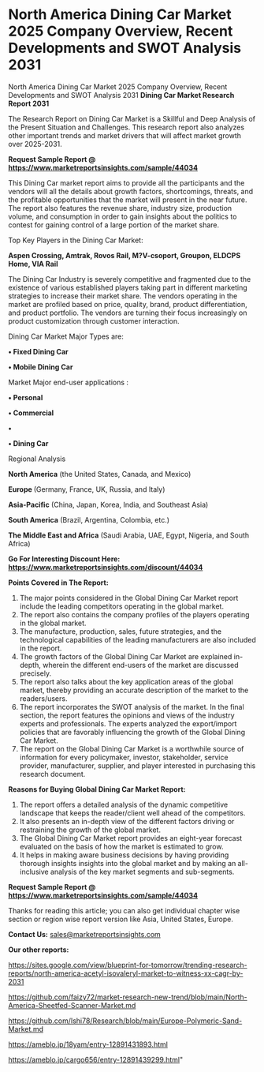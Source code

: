 # North America Dining Car Market 2025 Company Overview, Recent Developments and SWOT Analysis 2031
North America Dining Car Market 2025 Company Overview, Recent Developments and SWOT Analysis 2031
<strong>Dining Car Market Research Report 2031</strong>

The Research Report on Dining Car Market is a Skillful and Deep Analysis of the Present Situation and Challenges. This research report also analyzes other important trends and market drivers that will affect market growth over 2025-2031.

<strong>Request Sample Report @ <a href=https://www.marketreportsinsights.com/sample/44034>https://www.marketreportsinsights.com/sample/44034</a></strong>

This Dining Car market report aims to provide all the participants and the vendors will all the details about growth factors, shortcomings, threats, and the profitable opportunities that the market will present in the near future. The report also features the revenue share, industry size, production volume, and consumption in order to gain insights about the politics to contest for gaining control of a large portion of the market share.

Top Key Players in the Dining Car Market:

<strong>Aspen Crossing, Amtrak, Rovos Rail, M?V-csoport, Groupon, ELDCPS Home, VIA Rail</strong>

The Dining Car Industry is severely competitive and fragmented due to the existence of various established players taking part in different marketing strategies to increase their market share. The vendors operating in the market are profiled based on price, quality, brand, product differentiation, and product portfolio. The vendors are turning their focus increasingly on product customization through customer interaction.

Dining Car Market Major Types are:

<strong>•  Fixed Dining Car

•  Mobile Dining Car</strong>

Market Major end-user applications :

<strong>•  Personal

•  Commercial

•  

•  Dining Car</strong>

Regional Analysis

</u><strong><b>North America</b></strong> (the United States, Canada, and Mexico)

<strong><b>Europe </b></strong>(Germany, France, UK, Russia, and Italy)

<strong><b>Asia-Pacific</b></strong> (China, Japan, Korea, India, and Southeast Asia)

<strong><b>South America</b></strong> (Brazil, Argentina, Colombia, etc.)

<strong><b>The Middle East and Africa</b></strong> (Saudi Arabia, UAE, Egypt, Nigeria, and South Africa)

<strong>Go For Interesting Discount Here: <a href=https://www.marketreportsinsights.com/discount/44034>https://www.marketreportsinsights.com/discount/44034</a></strong>

<strong>Points Covered in The Report:</strong>
<ol>
  <li>The major points considered in the Global Dining Car Market report include the leading competitors operating in the global market.</li>
  <li>The report also contains the company profiles of the players operating in the global market.</li>
  <li>The manufacture, production, sales, future strategies, and the technological capabilities of the leading manufacturers are also included in the report.</li>
  <li>The growth factors of the Global Dining Car Market are explained in-depth, wherein the different end-users of the market are discussed precisely.</li>
  <li>The report also talks about the key application areas of the global market, thereby providing an accurate description of the market to the readers/users.</li>
  <li>The report incorporates the SWOT analysis of the market. In the final section, the report features the opinions and views of the industry experts and professionals. The experts analyzed the export/import policies that are favorably influencing the growth of the Global Dining Car Market.</li>
  <li>The report on the Global Dining Car Market is a worthwhile source of information for every policymaker, investor, stakeholder, service provider, manufacturer, supplier, and player interested in purchasing this research document.</li>
</ol>
<strong>Reasons for Buying Global Dining Car Market Report:</strong>

<ol>
  <li>The report offers a detailed analysis of the dynamic competitive landscape that keeps the reader/client well ahead of the competitors.</li>
  <li>It also presents an in-depth view of the different factors driving or restraining the growth of the global market.</li>
  <li>The Global Dining Car Market report provides an eight-year forecast evaluated on the basis of how the market is estimated to grow.</li>
  <li>It helps in making aware business decisions by having providing thorough insights insights into the global market and by making an all-inclusive analysis of the key market segments and sub-segments.</li>
</ol>
<strong>Request Sample Report @ <a href=https://www.marketreportsinsights.com/sample/44034>https://www.marketreportsinsights.com/sample/44034</a></strong>


Thanks for reading this article; you can also get individual chapter wise section or region wise report version like Asia, United States, Europe.

<strong>Contact Us:</strong>
sales@marketreportsinsights.com

<strong>Our other reports:</strong>

<a href=https://sites.google.com/view/blueprint-for-tomorrow/trending-research-reports/north-america-acetyl-isovaleryl-market-to-witness-xx-cagr-by-2031>https://sites.google.com/view/blueprint-for-tomorrow/trending-research-reports/north-america-acetyl-isovaleryl-market-to-witness-xx-cagr-by-2031</a>

<a href=https://github.com/faizy72/market-research-new-trend/blob/main/North-America-Sheetfed-Scanner-Market.md>https://github.com/faizy72/market-research-new-trend/blob/main/North-America-Sheetfed-Scanner-Market.md</a>

<a href=https://github.com/Ishi78/Research/blob/main/Europe-Polymeric-Sand-Market.md>https://github.com/Ishi78/Research/blob/main/Europe-Polymeric-Sand-Market.md</a>

<a href=https://ameblo.jp/18yam/entry-12891431893.html>https://ameblo.jp/18yam/entry-12891431893.html</a>

<a href=https://ameblo.jp/cargo656/entry-12891439299.html>https://ameblo.jp/cargo656/entry-12891439299.html</a>"
